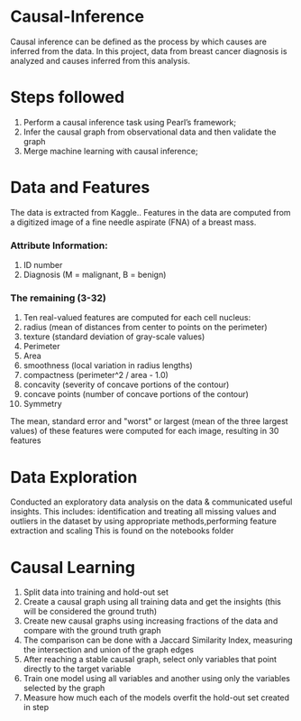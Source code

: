# Causal-Inference
Causal inference can be defined as the process by which causes are inferred from the data. 
In this project, data from breast cancer diagnosis is analyzed and causes inferred from this analysis.

# Steps followed
1. Perform a causal inference task using Pearl’s framework;
2. Infer the causal graph from observational data and then validate the graph
3. Merge machine learning with causal inference;

# Data and Features
The data is extracted from Kaggle.. Features in the data are computed from a digitized image of a fine needle aspirate (FNA) of a breast mass.

### Attribute Information:
1. ID number
2. Diagnosis (M = malignant, B = benign)
### The remaining (3-32)
1. Ten real-valued features are computed for each cell nucleus:
2. radius (mean of distances from center to points on the perimeter)
3. texture (standard deviation of gray-scale values)
4. Perimeter
5. Area
6. smoothness (local variation in radius lengths)
7. compactness (perimeter^2 / area - 1.0)
8. concavity (severity of concave portions of the contour)
9. concave points (number of concave portions of the contour)
10. Symmetry

The mean, standard error and "worst" or largest (mean of the three largest values) of these features were computed for each image, resulting in 30 features

# Data Exploration
Conducted an exploratory data analysis on the data & communicated useful insights. This includes: identification and treating all missing values and outliers in the dataset by using appropriate methods,performing feature extraction and scaling 
This is found on the notebooks folder


# Causal Learning
1. Split data into training and hold-out set 
2. Create a causal graph using all training data and get the insights (this will be considered the ground truth)
3. Create new causal graphs using increasing fractions of the data and compare with the ground truth graph
4. The comparison can be done with a Jaccard Similarity Index, measuring the intersection and union of the graph edges
5. After reaching a stable causal graph, select only variables that point directly to the target variable
6. Train one model using all variables and another using only the variables selected by the graph
7. Measure how much each of the models overfit the hold-out set created in step 
